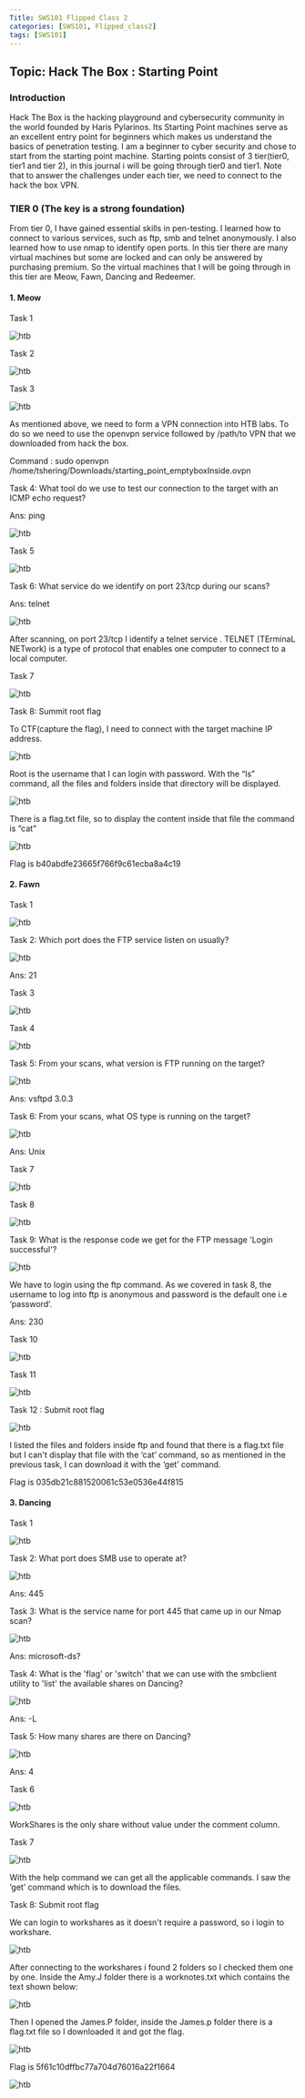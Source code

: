```yaml
---
Title: SWS101 Flipped Class 2
categories: [SWS101, Flipped_class2]
tags: [SWS101]
---
```


## Topic: Hack The Box : Starting Point

### Introduction
Hack The Box is the hacking playground and cybersecurity community in the world founded by Haris Pylarinos. Its Starting Point machines serve as an excellent entry point for beginners which makes us understand the basics of penetration testing. I am a beginner to cyber security and chose to start from the starting point machine. Starting points consist of 3 tier(tier0, tier1 and tier 2),  in this journal i will be going  through tier0 and tier1. Note that to answer the challenges under each tier, we need to connect to the hack the box VPN.

### TIER 0 (The key is a strong foundation)
From tier 0, I have gained essential skills in pen-testing. I learned how to connect to various services, such as ftp, smb and telnet  anonymously. I also learned how to use nmap to identify open ports. In this tier there are many virtual machines but some are locked and can only be answered by purchasing premium. So the virtual machines that I will be going through in this tier are Meow, Fawn, Dancing and Redeemer.

#### 1. Meow
Task 1 

![htb](pictures/htb1.png)

Task 2

![htb](pictures/htb2.png)

Task 3

![htb](pictures/htb3.png)

As mentioned above, we need to form a VPN connection into HTB labs. To do so we need to use the openvpn service followed by /path/to VPN that we downloaded from hack the box.

Command :
 sudo openvpn /home/tshering/Downloads/starting_point_emptyboxInside.ovpn

Task 4: What tool do we use to test our connection to the target with an ICMP echo request?

Ans: ping

![htb](pictures/htb4.png)

Task 5

![htb](pictures/htb5.png)

Task 6: What service do we identify on port 23/tcp during our scans?

Ans: telnet

![htb](pictures/htb6.png)

After scanning, on port 23/tcp I identify a telnet service . TELNET (TErminaL NETwork) is a type of protocol that enables one computer to connect to a local computer.

Task 7

![htb](pictures/htb7.png)

Task 8: Summit root flag

To CTF(capture the flag), I need to connect with the target machine IP address.

![htb](pictures/htb8.png)

Root is the username that I can login with password.
With the “ls” command, all the files and folders inside that directory will be displayed.

![htb](pictures/htb8a.png)

There is a flag.txt file, so to display the content inside that file the command is “cat”

![htb](pictures/htb8c.png)

Flag is b40abdfe23665f766f9c61ecba8a4c19


#### 2. Fawn
Task 1

![htb](pictures/htbf1.png)

Task 2: Which port does the FTP service listen on usually?

![htb](pictures/htbf2n5.png)

Ans: 21

Task 3

![htb](pictures/htb3.png)

Task 4

![htb](pictures/htbf4.png)

Task 5: From your scans, what version is FTP running on the target?

![htb](pictures/htbf2n5.png)

Ans: vsftpd 3.0.3

Task 6: From your scans, what OS type is running on the target?

![htb](pictures/htbf6.png)

Ans: Unix

Task 7

![htb](pictures/htbf8.png)

Task 8

![htb](pictures/htbf8.png)

Task 9: What is the response code we get for the FTP message 'Login successful'?

![htb](pictures/htbf9.png)

We have to login using the ftp command. As we covered in task 8, the username to log into ftp is anonymous and password is the default one i.e ‘password’.

Ans: 230

Task 10

![htb](pictures/htbf10.png)

Task 11

![htb](pictures/htbf11.png)

Task 12 : Submit root flag

![htb](pictures/htbfflag.png)

I listed the files and folders inside ftp and found that there is a flag.txt file but I can't display that file with the ‘cat’ command, so as mentioned in the previous task, I can download it with the ‘get’ command. 

Flag is 035db21c881520061c53e0536e44f815



#### 3. Dancing

Task 1

![htb](pictures/htbd1.png)

Task 2: What port does SMB use to operate at?

![htb](pictures/htbd2n3.png)

Ans: 445

Task 3: What is the service name for port 445 that came up in our Nmap  scan?

![htb](pictures/htbd2n3.png)

Ans: microsoft-ds?

Task 4: What is the 'flag' or 'switch' that we can use with the smbclient utility to 'list' the available shares on Dancing?

![htb](pictures/htbd4.png)

Ans: -L

Task 5: How many shares are there on Dancing?

![htb](pictures/htbd5.png)

Ans: 4

Task 6

![htb](pictures/htbd6.png)

WorkShares is the only share without  value under the comment column. 

Task 7

![htb](pictures/htbd7.png)

With the help command we can get all the applicable commands. I saw the ‘get’ command which is to download the files.

Task 8: Submit root flag

We can login to workshares as it doesn't require a password, so i login to workshare.
 
 ![htb](pictures/htbd8a.png)

After connecting to the workshares i found 2 folders so I checked them one by one. Inside the Amy.J folder there is a worknotes.txt which contains the text shown below:

![htb](pictures/htbdb.png)

Then I opened the James.P folder, inside the James.p folder there is a flag.txt file so I downloaded it and got the flag.

![htb](pictures/htbd8c.png)

Flag is 5f61c10dffbc77a704d76016a22f1664

![htb](pictures/htbdflag.png)
